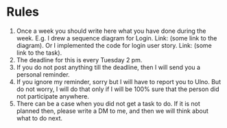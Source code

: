 # Rules

1. Once a week you should write here what you have done during the week. E.g. I drew a sequence diagram for Login. Link: (some link to the diagram). Or I implemented the code for login user story. Link: (some link to the task).
2. The deadline for this is every Tuesday 2 pm.
3. If you do not post anything till the deadline, then I will send you a personal reminder. 
4. If you ignore my reminder, sorry but I will have to report you to Ulno. But do not worry, I will do that only if I will be 100% sure that the person did not participate anywhere.
5. There can be a case when you did not get a task to do. If it is not planned then, please write a DM to me, and then we will think about what to do next.
